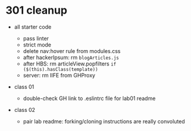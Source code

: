 # 301 cleanup

- all starter code
  - pass linter
  - strict mode
  - delete nav:hover rule from modules.css
  - after hackerIpsum: rm `blogArticles.js`
  - after HBS: rm articleView.popfilters `if ($(this).hasClass(template))`
  - server: rm IIFE from GHProxy

- class 01
  - double-check GH link to .eslintrc file for lab01 readme

- class 02
  - pair lab readme: forking/cloning instructions are really convoluted
